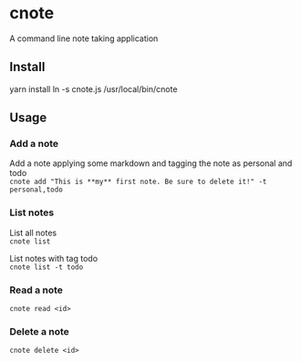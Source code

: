 # cnote
A command line note taking application

## Install
yarn install
ln -s cnote.js /usr/local/bin/cnote

## Usage
### Add a note
Add a note applying some markdown and tagging the note as personal and todo  
`cnote add "This is **my** first note. Be sure to delete it!" -t personal,todo`   

### List notes
List all notes  
`cnote list`

List notes with tag todo  
`cnote list -t todo`  

### Read a note
`cnote read <id>`  

### Delete a note
`cnote delete <id>`  
